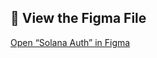 ## 📄 View the Figma File

[Open “Solana Auth” in Figma](https://www.figma.com/design/G9H3t04phYnsSv8Ob2lpW1/SolAuth?node-id=0-1&t=AHSPrCyGz36PZwDV-1)  
